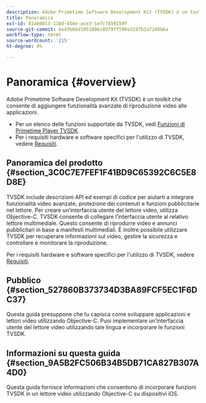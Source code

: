 ```yaml
---
description: Adobe Primetime Software Development Kit (TVSDK) è un toolkit che consente di aggiungere funzionalità avanzate di riproduzione video alle applicazioni.
title: Panoramica
exl-id: 81a60813-138d-456e-ace3-1efc7859159f
source-git-commit: be43bbbd1051886c8979ff590a3197b2a7249b6a
workflow-type: tm+mt
source-wordcount: '215'
ht-degree: 0%

---
```


# Panoramica {#overview}

Adobe Primetime Software Development Kit (TVSDK) è un toolkit che consente di aggiungere funzionalità avanzate di riproduzione video alle applicazioni.

* Per un elenco delle funzioni supportate da TVSDK, vedi [Funzioni di Primetime Player TVSDK](../c-psdk-ios-1.4-overview/c-psdk-ios-1.4-overview-of-the-player.md).
* Per i requisiti hardware e software specifici per l&#39;utilizzo di TVSDK, vedere [Requisiti](../c-psdk-ios-1.4-overview/c-psdk-ios-1.4-requirements.md).

## Panoramica del prodotto {#section_3C0C7E7FEF1F41BD9C65392C6C5E8D8E}

TVSDK include descrizioni API ed esempi di codice per aiutarti a integrare funzionalità video avanzate, protezione dei contenuti e funzioni pubblicitarie nel lettore. Per creare un’interfaccia utente del lettore video, utilizza Objective-C. TVSDK consente di collegare l’interfaccia utente al relativo lettore multimediale. Questo consente di riprodurre video e annunci pubblicitari in base a manifesti multimediali. È inoltre possibile utilizzare TVSDK per recuperare informazioni sul video, gestire la sicurezza e controllare e monitorare la riproduzione.

Per i requisiti hardware e software specifici per l&#39;utilizzo di TVSDK, vedere [Requisiti](../c-psdk-ios-1.4-overview/c-psdk-ios-1.4-requirements.md).

## Pubblico {#section_527860B373734D3BA89FCF5EC1F6DC37}

Questa guida presuppone che tu capisca come sviluppare applicazioni e lettori video utilizzando Objective-C. Puoi implementare un’interfaccia utente del lettore video utilizzando tale lingua e incorporare le funzioni TVSDK.

## Informazioni su questa guida {#section_9A5B2FC506B34B5DB71CA827B307A4D0}

Questa guida fornisce informazioni che consentono di incorporare funzioni TVSDK in un lettore video utilizzando Objective-C su dispositivi iOS.
